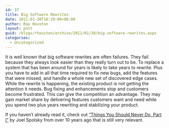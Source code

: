 ```yaml
---
id: 37
title: Big Software Rewrites
date: 2011-01-30T16:29:09+00:00
author: Ray Houston
layout: post
guid: /blogs/rhouston/archive/2011/01/30/big-software-rewrites.aspx
categories:
  - Uncategorized
---
```

It is well known that big software rewrites are often failures. They fail because they always look easier than they really turn out to be. To replace a system that has been around for years is likely to take years to rewrite. Plus you have to add in all that time required to fix new bugs, add the features that were missed, and handle a whole new set of discovered edge cases. While the rewrite is happening, the existing product is not getting the attention it needs. Bug fixing and enhancements stop and customers become frustrated. This can give the competition an advantage. They may gain market share by delivering features customers want and need while you spend two plus years rewriting and stabilizing your product. 

If you haven’t already read it, check out [“Things You Should Never Do, Part I”](http://www.joelonsoftware.com/articles/fog0000000069.html) by Joel Spolsky from over 10 years ago that is still very relevant.